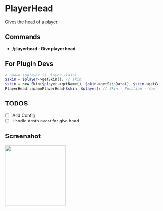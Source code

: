 # PlayerHead
Gives the head of a player. 

## Commands
- **/playerhead <player-name> : Give player head**

## For Plugin Devs
```php
# Spawn ($player is Player class)
$skin = $player->getSkin(); // skin
$skin = new Skin($player->getName(), $skin->getSkinData(), $skin->getCapeData(), $skin->getGeometryName(), $skin->getGeometryData()); // for item name
PlayerHead::spawnPlayerHead($skin, $player); // Skin - Position - Yaw - Pitch
```

## TODOS
- [ ] Add Config
- [ ] Handle death event for give head

## Screenshot 
<img height=200 src="https://cdn.pbrd.co/images/HkJebcX.png" />